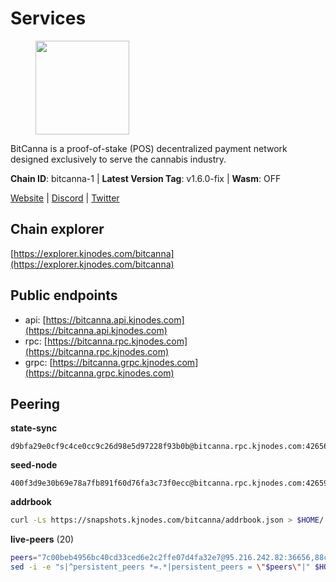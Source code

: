 # Services

<figure><img src="https://raw.githubusercontent.com/kj89/testnet_manuals/main/pingpub/logos/bitcanna.png" width="150" alt=""><figcaption></figcaption></figure>

BitCanna is a proof-of-stake (POS) decentralized payment network designed exclusively to serve the cannabis industry. 

**Chain ID**: bitcanna-1 | **Latest Version Tag**: v1.6.0-fix | **Wasm**: OFF

[Website](https://www.bitcanna.io) | [Discord](https://discord.gg/9AVrzaVQvs) | [Twitter](https://twitter.com/BitCannaGlobal)




## Chain explorer
[https://explorer.kjnodes.com/bitcanna](https://explorer.kjnodes.com/bitcanna)

## Public endpoints

* api: [https://bitcanna.api.kjnodes.com](https://bitcanna.api.kjnodes.com)
* rpc: [https://bitcanna.rpc.kjnodes.com](https://bitcanna.rpc.kjnodes.com)
* grpc: [https://bitcanna.grpc.kjnodes.com](https://bitcanna.grpc.kjnodes.com)

## Peering

**state-sync**

```text
d9bfa29e0cf9c4ce0cc9c26d98e5d97228f93b0b@bitcanna.rpc.kjnodes.com:42656
```

**seed-node**

```text
400f3d9e30b69e78a7fb891f60d76fa3c73f0ecc@bitcanna.rpc.kjnodes.com:42659
```

**addrbook**
```bash
curl -Ls https://snapshots.kjnodes.com/bitcanna/addrbook.json > $HOME/.bcna/config/addrbook.json
```

**live-peers** (20)
```bash
peers="7c00beb4956bc40cd33ced6e2c2ffe07d4fa32e7@95.216.242.82:36656,88c6b1fa1c7fef98b4449b769eb2705476586664@65.109.92.241:21326,dd4d3c0de38aa0575436c34c237b33bc0dda3ef2@142.132.158.93:13056,d9bfa29e0cf9c4ce0cc9c26d98e5d97228f93b0b@65.109.88.38:42656,2af9f118d9be86892ef47193b6ab9e47046b9f44@74.207.231.41:26656,a1ceb81a5498642753f8600a5c3b9ca056af3051@67.222.144.195:16656,5bb0a042e8a4ee28bcda1e26148e57787e75a42e@23.88.69.22:28466,320d0d38559140608b72a361db44b2a8f14bf0d1@107.181.229.154:16656,881b4ec9a1d37587c44476a22c0864b08b1c88fe@195.3.221.21:13056,4e1c2471efb89239fb04a4b75f9f87177fd91d00@95.217.151.241:26656,104d7ec9d84c8da66b97d50669b8ba58f1b60470@62.171.180.31:26656,c124ce0b508e8b9ed1c5b6957f362225659b5343@144.76.177.185:26656,3635058fcdbe97e72d191faedfe4c6acab835877@107.181.235.66:16656,d2247f7b919f0781c90ee61958d7044665a22d38@169.155.169.55:26656,4dabde84771e8689403ce7c8b76d27e555ab2f00@65.21.136.170:50656,89757803f40da51678451735445ad40d5b15e059@169.155.168.66:26656,b7295f18b7150cc128d47c0546e2225179fc5427@202.61.194.254:60856,da04ee3f8bd93421a3264e3a061a09c139aaa937@161.97.150.65:26656,d3796f3f2a179afab1485a672ace3d909cd0eeed@185.137.122.214:26656,8e4e1f1e087c76c71c64e477e95495833da82aa2@135.181.173.137:26656"
sed -i -e "s|^persistent_peers *=.*|persistent_peers = \"$peers\"|" $HOME/.bcna/config/config.toml
```
